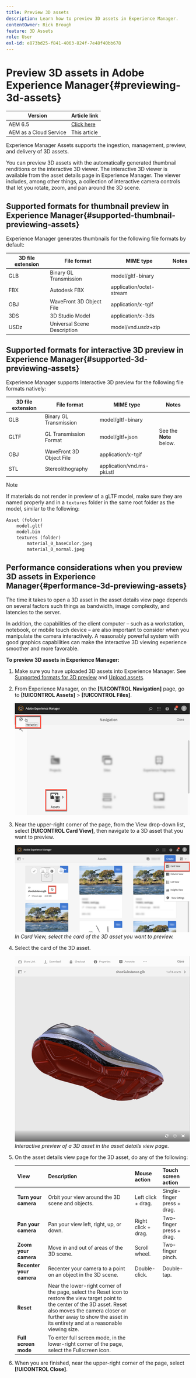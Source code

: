 ```yaml
---
title: Preview 3D assets
description: Learn how to preview 3D assets in Experience Manager.
contentOwner: Rick Brough
feature: 3D Assets
role: User
exl-id: e873bd25-f841-4063-824f-7e48f40bb678
---
```

# Preview 3D assets in Adobe Experience Manager{#previewing-3d-assets}

| Version | Article link |
| -------- | ---------------------------- |
| AEM 6.5  |    [Click here](https://experienceleague.adobe.com/docs/experience-manager-65/assets/using/previewing-3d-assets.html?lang=en)                  |
| AEM as a Cloud Service     | This article         |

Experience Manager Assets supports the ingestion, management, preview, and delivery of 3D assets. 

You can preview 3D assets with the automatically generated thumbnail renditions or the interactive 3D viewer. The interactive 3D viewer is available from the asset details page in Experience Manager. The viewer includes, among other things, a collection of interactive camera controls that let you rotate, zoom, and pan around the 3D scene.

<!-- See also [Working with 3D assets in Dynamic Media](/help/assets/dynamic-media/assets-3d.md). -->

## Supported formats for thumbnail preview in Experience Manager{#supported-thumbnail-previewing-assets} 

Experience Manager generates thumbnails for the following file formats by default: 

|3D file extension |File format | MIME type |Notes |
|---|---|---|---|
| GLB |Binary GL Transmission|model/gltf-binary ||
| FBX |Autodesk FBX|application/octet-stream ||
| OBJ |WaveFront 3D Object File|application/x-tgif ||
| 3DS |3D Studio Model|application/x-3ds ||
| USDz |Universal Scene Description|model/vnd.usdz+zip ||

## Supported formats for interactive 3D preview in Experience Manager{#supported-3d-previewing-assets} 

Experience Manager supports Interactive 3D preview for the following file formats natively: 

|3D file extension |File format | MIME type |Notes |
|---|---|---|---|
| GLB |Binary GL Transmission|model/gltf-binary ||
| GLTF |GL Transmission Format|model/gltf+json |See the **Note** below. |
| OBJ |WaveFront 3D Object File|application/x-tgif ||
| STL |Stereolithography|application/vnd.ms-pki.stl ||


>[!NOTE]
>
>If materials do not render in preview of a gLTF model, make sure they are named properly and in a `textures` folder in the same root folder as the model, similar to the following:

    Asset (folder)
        model.gltf
        model.bin
        textures (folder)
            material_0_baseColor.jpeg
            material_0_normal.jpeg

## Performance considerations when you preview 3D assets in Experience Manager{#performance-3d-previewing-assets}

The time it takes to open a 3D asset in the asset details view page depends on several factors such things as bandwidth, image complexity, and latencies to the server.

In addition, the capabilities of the client computer &ndash; such as a workstation, notebook, or mobile touch device &ndash; are also important to consider when you manipulate the camera interactively. A reasonably powerful system with good graphics capabilities can make the interactive 3D viewing experience smoother and more favorable.

**To preview 3D assets in Experience Manager:**

1. Make sure you have uploaded 3D assets into Experience Manager.
    See [Supported formats for 3D preview](#supported-3d-previewing-assets) and [Upload assets](/help/assets/manage-digital-assets.md#uploading-assets).
1. From Experience Manager, on the **[!UICONTROL Navigation]** page, go to **[!UICONTROL Assets]** > **[!UICONTROL Files]**.

    ![Navigation page](/help/assets/dynamic-media/assets/navigation-assets.png
    )

1. Near the upper-right corner of the page, from the View drop-down list, select **[!UICONTROL Card View]**, then navigate to a 3D asset that you want to preview.

    ![Selection of the 3D card](/help/assets/dynamic-media/assets/3d-card-select.png)
    _In Card View, select the card of the 3D asset you want to preview._

1. Select the card of the 3D asset.

    ![Interactive 3D preview](/help/assets/dynamic-media/assets/3d-preview.png)
    _Interactive preview of a 3D asset in the asset details view page._ 
1. On the asset details view page for the 3D asset, do any of the following:

    | View | Description | Mouse action | Touch screen action |
    | --- | --- | --- | --- |
    | **Turn your camera** | Orbit your view around the 3D scene and objects. | Left click + drag. | Single-finger press + drag. |
    | **Pan your camera**  | Pan your view left, right, up, or down. | Right click + drag. | Two-finger press + drag. |
    | **Zoom your camera**  | Move in and out of areas of the 3D scene. | Scroll wheel. | Two-finger pinch. |
    | **Recenter your camera**  | Recenter your camera to a point on an object in the 3D scene. | Double-click. | Double-tap. |
    | **Reset**  | Near the lower-right corner of the page, select the Reset icon to restore the view target point to the center of the 3D asset. Reset also moves the camera closer or further away to show the asset in its entirety and at a reasonable viewing size.  |   |   |
    | **Full screen mode**  | To enter full screen mode, in the lower-right corner of the page, select the Fullscreen icon.  |   |   |

1. When you are finished, near the upper-right corner of the page, select **[!UICONTROL Close]**.
